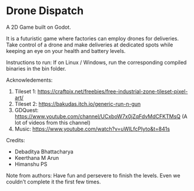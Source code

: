 # Drone Dispatch
A 2D Game built on Godot.

It is a futuristic game where factories can employ drones for deliveries. Take control of a drone and make deliveries at dedicated spots while keeping an eye on your health and battery levels. 

Instructions to run:
If on Linux / Windows, run the corresponding compiled binaries in the bin folder. 

Acknowledements:
1) Tileset 1: https://craftpix.net/freebies/free-industrial-zone-tileset-pixel-art/
2) Tileset 2: https://bakudas.itch.io/generic-run-n-gun
3) GDQuest:   https://www.youtube.com/channel/UCxboW7x0jZqFdvMdCFKTMsQ (A lot of videos from this channel)
4) Music:     https://www.youtube.com/watch?v=uWILfcPIyto&t=841s

Credits:
* Debaditya Bhattacharya
* Keerthana M Arun
* Himanshu PS 

Note from authors:
Have fun and persevere to finish the levels. Even we couldn't complete it the first few times.
